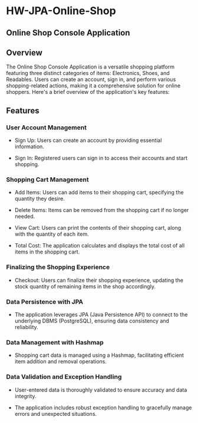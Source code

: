 # HW-JPA-Online-Shop
## Online Shop Console Application
## Overview
The Online Shop Console Application is a versatile shopping platform featuring three distinct categories of items: Electronics, Shoes, and Readables. Users can create an account, sign in, and perform various shopping-related actions, making it a comprehensive solution for online shoppers. Here's a brief overview of the application's key features:

## Features
### User Account Management
- Sign Up: Users can create an account by providing essential information.

- Sign In: Registered users can sign in to access their accounts and start shopping.

### Shopping Cart Management
- Add Items: Users can add items to their shopping cart, specifying the quantity they desire.

- Delete Items: Items can be removed from the shopping cart if no longer needed.

- View Cart: Users can print the contents of their shopping cart, along with the quantity of each item.

- Total Cost: The application calculates and displays the total cost of all items in the shopping cart.

### Finalizing the Shopping Experience
- Checkout: Users can finalize their shopping experience, updating the stock quantity of remaining items in the shop accordingly.
### Data Persistence with JPA 
- The application leverages JPA (Java Persistence API) to connect to the underlying DBMS (PostgreSQL), ensuring data consistency and reliability.
### Data Management with Hashmap
- Shopping cart data is managed using a Hashmap, facilitating efficient item addition and removal operations.
### Data Validation and Exception Handling
- User-entered data is thoroughly validated to ensure accuracy and data integrity.

- The application includes robust exception handling to gracefully manage errors and unexpected situations.
